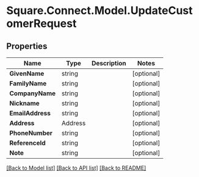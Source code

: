 # Square.Connect.Model.UpdateCustomerRequest
## Properties

Name | Type | Description | Notes
------------ | ------------- | ------------- | -------------
**GivenName** | string |  | [optional] 
**FamilyName** | string |  | [optional] 
**CompanyName** | string |  | [optional] 
**Nickname** | string |  | [optional] 
**EmailAddress** | string |  | [optional] 
**Address** | Address |  | [optional] 
**PhoneNumber** | string |  | [optional] 
**ReferenceId** | string |  | [optional] 
**Note** | string |  | [optional] 



[[Back to Model list]](../README.md#documentation-for-models) [[Back to API list]](../README.md#documentation-for-api-endpoints) [[Back to README]](../README.md)

